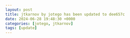 ```yaml
---
layout: post
title: jtkarnov by jotego has been updated to dee657c
date: 2024-06-28 19:48:30 +0000
categories: [jotego, jtkarnov]
tags: [update]
---
```


